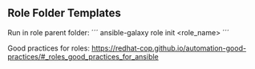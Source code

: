 ## Role Folder Templates 
Run in role parent folder:
´´´
ansible-galaxy role init <role_name>
´´´

Good practices for roles: https://redhat-cop.github.io/automation-good-practices/#_roles_good_practices_for_ansible
